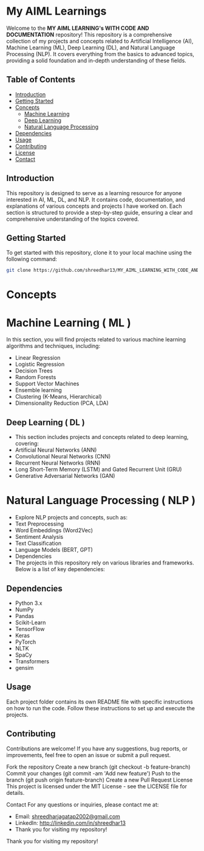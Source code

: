 # My AIML Learnings

Welcome to the **MY AIML LEARNING's WITH CODE AND DOCUMENTATION** repository! This repository is a comprehensive collection of my projects and concepts related to Artificial Intelligence (AI), Machine Learning (ML), Deep Learning (DL), and Natural Language Processing (NLP). It covers everything from the basics to advanced topics, providing a solid foundation and in-depth understanding of these fields.

## Table of Contents

- [Introduction](#introduction)
- [Getting Started](#getting-started)
- [Concepts](#concepts)
  - [Machine Learning](#machine-learning)
  - [Deep Learning](#deep-learning)
  - [Natural Language Processing](#natural-language-processing)
- [Dependencies](#dependencies)
- [Usage](#usage)
- [Contributing](#contributing)
- [License](#license)
- [Contact](#contact)

## Introduction

This repository is designed to serve as a learning resource for anyone interested in AI, ML, DL, and NLP. It contains code, documentation, and explanations of various concepts and projects I have worked on. Each section is structured to provide a step-by-step guide, ensuring a clear and comprehensive understanding of the topics covered.

## Getting Started

To get started with this repository, clone it to your local machine using the following command:

```bash
git clone https://github.com/shreedhar13/MY_AIML_LEARNING_WITH_CODE_AND_DOCUMENTATION
```

# Concepts

# Machine Learning ( ML )
In this section, you will find projects related to various machine learning algorithms and techniques, including:

- Linear Regression
- Logistic Regression
- Decision Trees
- Random Forests
- Support Vector Machines
- Ensemble learning
- Clustering (K-Means, Hierarchical)
- Dimensionality Reduction (PCA, LDA)

## Deep Learning ( DL )
- This section includes projects and concepts related to deep learning, covering:
- Artificial Neural Networks (ANN)
- Convolutional Neural Networks (CNN)
- Recurrent Neural Networks (RNN)
- Long Short-Term Memory (LSTM) and Gated Recurrent Unit (GRU)
- Generative Adversarial Networks (GAN)


# Natural Language Processing ( NLP )
- Explore NLP projects and concepts, such as:
- Text Preprocessing
- Word Embeddings (Word2Vec)
- Sentiment Analysis
- Text Classification
- Language Models (BERT, GPT)
- Dependencies
- The projects in this repository rely on various libraries and frameworks. Below is a list of key dependencies:

## Dependencies
- Python 3.x
- NumPy
- Pandas
- Scikit-Learn
- TensorFlow
- Keras
- PyTorch
- NLTK
- SpaCy
- Transformers
- gensim



## Usage
Each project folder contains its own README file with specific instructions on how to run the code. Follow these instructions to set up and execute the projects.

## Contributing
Contributions are welcome! If you have any suggestions, bug reports, or improvements, feel free to open an issue or submit a pull request.

Fork the repository
Create a new branch (git checkout -b feature-branch)
Commit your changes (git commit -am 'Add new feature')
Push to the branch (git push origin feature-branch)
Create a new Pull Request
License
This project is licensed under the MIT License - see the LICENSE file for details.

Contact
For any questions or inquiries, please contact me at:

- Email: shreedharjagatap2002@gmail.com
- LinkedIn: http://linkedin.com/in/shreedhar13
- Thank you for visiting my repository!





Thank you for visiting my repository!
